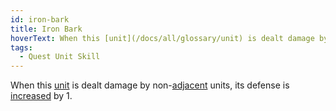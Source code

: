```yaml
---
id: iron-bark
title: Iron Bark
hoverText: When this [unit](/docs/all/glossary/unit) is dealt damage by non-[adjacent](/docs/all/glossary/adjacent) units, its defense is [increased](/docs/all/glossary/temporary-stats) by 1.
tags:
  - Quest Unit Skill
---
```


When this [unit](/docs/all/glossary/unit) is dealt damage by non-[adjacent](/docs/all/glossary/adjacent) units, its defense is [increased](/docs/all/glossary/temporary-stats) by 1.
